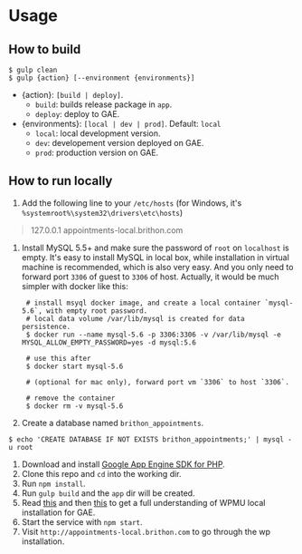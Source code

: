 # Usage

## How to build
```shell
$ gulp clean
$ gulp {action} [--environment {environments}]
```

* {action}:  `[build | deploy]`.
  + `build`: builds release package in `app`.
  + `deploy`: deploy to GAE.
* {environments}: `[local | dev | prod]`. Default: `local`
  + `local`: local development version.
  + `dev`: developement version deployed on GAE.
  + `prod`: production version on GAE.

## How to run locally
1. Add the following line to your `/etc/hosts` (for Windows, it's `%systemroot%\system32\drivers\etc\hosts`)

  > 127.0.0.1 appointments-local.brithon.com
1. Install MySQL 5.5+ and make sure the password of `root` on `localhost` is empty.
   It's easy to install MySQL in local box, while installation in virtual machine is recommended, which is also very easy. And you only need to forward port `3306` of guest to `3306` of host. Actually, it would be much simpler with docker like this:

   ```shell
    # install msyql docker image, and create a local container `mysql-5.6`, with empty root password.
    # local data volume /var/lib/mysql is created for data persistence.
    $ docker run --name mysql-5.6 -p 3306:3306 -v /var/lib/mysql -e MYSQL_ALLOW_EMPTY_PASSWORD=yes -d mysql:5.6

    # use this after
    $ docker start mysql-5.6

    # (optional for mac only), forward port vm `3306` to host `3306`.

    # remove the container
    $ docker rm -v mysql-5.6
   ```
1. Create a database named `brithon_appointments`.

  ```shell
$ echo 'CREATE DATABASE IF NOT EXISTS brithon_appointments;' | mysql -u root
  ```
1. Download and install [Google App Engine SDK for PHP](https://cloud.google.com/appengine/downloads).
1. Clone this repo and `cd` into the working dir.
1. Run `npm install`.
1. Run `gulp build` and the `app` dir will be created.
1. Read [this](http://googlecloudplatform.github.io/appengine-php-wordpress-starter-project/) and then [this](http://www.frankie.bz/blog/developers/wordpress-multisite-on-google-app-engine-php-beta) to get a full understanding of WPMU local installation for GAE.
1. Start the service with `npm start`.
1. Visit `http://appointments-local.brithon.com` to go through the wp installation.
